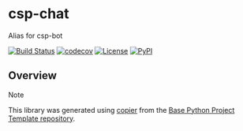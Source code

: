# csp-chat

Alias for csp-bot

[![Build Status](https://github.com/timkpaine/csp-chat/actions/workflows/build.yaml/badge.svg?branch=main&event=push)](https://github.com/timkpaine/csp-chat/actions/workflows/build.yaml)
[![codecov](https://codecov.io/gh/timkpaine/csp-chat/branch/main/graph/badge.svg)](https://codecov.io/gh/timkpaine/csp-chat)
[![License](https://img.shields.io/github/license/timkpaine/csp-chat)](https://github.com/timkpaine/csp-chat)
[![PyPI](https://img.shields.io/pypi/v/csp-chat.svg)](https://pypi.python.org/pypi/csp-chat)

## Overview


> [!NOTE]
> This library was generated using [copier](https://copier.readthedocs.io/en/stable/) from the [Base Python Project Template repository](https://github.com/python-project-templates/base).
